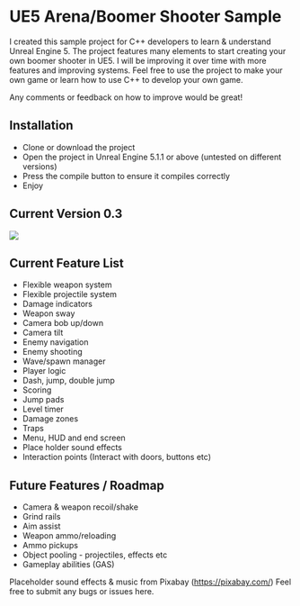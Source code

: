 # UE5 Arena/Boomer Shooter Sample
I created this sample project for C++ developers to learn & understand Unreal Engine 5. The project features many elements to start creating your own boomer shooter in UE5. I will be improving it over time with more features and improving systems. Feel free to use the project to make your own game or learn how to use C++ to develop your own game.

Any comments or feedback on how to improve would be great!

## Installation
- Clone or download the project
- Open the project in Unreal Engine 5.1.1 or above (untested on different versions)
- Press the compile button to ensure it compiles correctly
- Enjoy

## Current Version 0.3

![](https://github.com/KamikaziUk/UE5-Arena-Shooter-Sample/blob/main/Demo.gif)

## Current Feature List
- Flexible weapon system
- Flexible projectile system
- Damage indicators
- Weapon sway
- Camera bob up/down
- Camera tilt
- Enemy navigation
- Enemy shooting
- Wave/spawn manager
- Player logic
- Dash, jump, double jump
- Scoring
- Jump pads
- Level timer
- Damage zones
- Traps
- Menu, HUD and end screen
- Place holder sound effects
- Interaction points (Interact with doors, buttons etc)

## Future Features / Roadmap
- Camera & weapon recoil/shake
- Grind rails
- Aim assist
- Weapon ammo/reloading
- Ammo pickups
- Object pooling - projectiles, effects etc
- Gameplay abilities (GAS)

Placeholder sound effects & music from Pixabay (https://pixabay.com/)
Feel free to submit any bugs or issues here.

